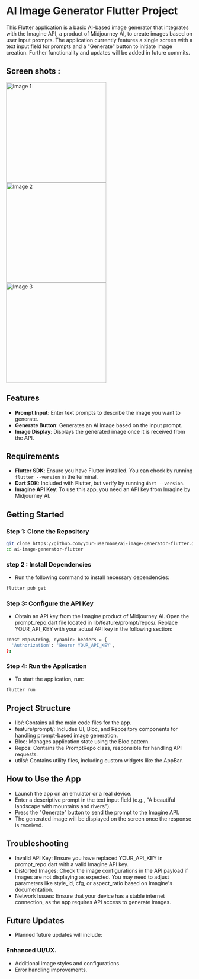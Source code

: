 # AI Image Generator Flutter Project

This Flutter application is a basic AI-based image generator that integrates with the Imagine API, a product of Midjourney AI, to create images based on user input prompts. The application currently features a single screen with a text input field for prompts and a "Generate" button to initiate image creation. Further functionality and updates will be added in future commits.

## Screen shots :
<p>
 <img src="https://github.com/user-attachments/assets/89fba77e-319c-4380-ab78-c8314da19596" alt="Image 1" width="270">
 <img src="https://github.com/user-attachments/assets/680d82c0-082b-453b-876a-723dcb0cf705" alt="Image 2" width="270">
 <img src="https://github.com/user-attachments/assets/b25beef9-4b4d-4355-b53d-54aeb75669bd" alt="Image 3" width="270">
</p>

## Features

- **Prompt Input**: Enter text prompts to describe the image you want to generate.
- **Generate Button**: Generates an AI image based on the input prompt.
- **Image Display**: Displays the generated image once it is received from the API.

## Requirements

- **Flutter SDK**: Ensure you have Flutter installed. You can check by running `flutter --version` in the terminal.
- **Dart SDK**: Included with Flutter, but verify by running `dart --version`.
- **Imagine API Key**: To use this app, you need an API key from Imagine by Midjourney AI.

## Getting Started

### Step 1: Clone the Repository

```bash
git clone https://github.com/your-username/ai-image-generator-flutter.git
cd ai-image-generator-flutter
```

### step 2 : Install Dependencies

- Run the following command to install necessary dependencies:
  
```bash
flutter pub get
```
### Step 3: Configure the API Key

- Obtain an API key from the Imagine product of Midjourney AI.
Open the prompt_repo.dart file located in lib/feature/prompt/repos/.
Replace YOUR_API_KEY with your actual API key in the following section:

```bash
const Map<String, dynamic> headers = {
  'Authorization': 'Bearer YOUR_API_KEY',
};
```
### Step 4: Run the Application

- To start the application, run:

```bash
flutter run
```

## Project Structure

- lib/: Contains all the main code files for the app.
- feature/prompt/: Includes UI, Bloc, and Repository components for handling prompt-based image generation.
- Bloc: Manages application state using the Bloc pattern.
- Repos: Contains the PromptRepo class, responsible for handling API requests.
- utils/: Contains utility files, including custom widgets like the AppBar.

## How to Use the App
- Launch the app on an emulator or a real device.
- Enter a descriptive prompt in the text input field (e.g., "A beautiful landscape with mountains and rivers").
- Press the "Generate" button to send the prompt to the Imagine API.
- The generated image will be displayed on the screen once the response is received.

## Troubleshooting
- Invalid API Key: Ensure you have replaced YOUR_API_KEY in prompt_repo.dart with a valid Imagine API key.
- Distorted Images: Check the image configurations in the API payload if images are not displaying as expected. You may need to adjust parameters like style_id, cfg, or aspect_ratio based on Imagine's documentation.
- Network Issues: Ensure that your device has a stable internet connection, as the app requires API access to generate images.

## Future Updates
- Planned future updates will include:
### Enhanced UI/UX.
- Additional image styles and configurations.
- Error handling improvements.
